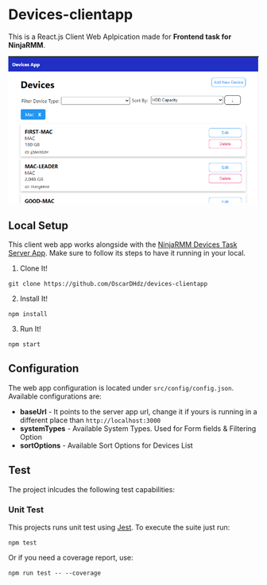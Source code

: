 # Devices-clientapp
This is a React.js Client Web Aplpication made for **Frontend task for  NinjaRMM**. 

![Page Preview](./preview.PNG)

## Local Setup
This client web app works alongside with the [NinjaRMM Devices Task Server App](https://github.com/NinjaRMM/devicesTask_serverApp). Make sure to follow its steps to have it running in your local.

1. Clone It!
  ```
  git clone https://github.com/OscarDHdz/devices-clientapp
  ```
2. Install It!
  ```
  npm install
  ```
3. Run It!
  ```
  npm start
  ```

## Configuration
The web app configuration is located under `src/config/config.json`. Available configurations are:

* **baseUrl** - It points to the server app url, change it if yours is running in a different place than `http://localhost:3000`
* **systemTypes** - Available System Types. Used for Form fields & Filtering Option
* **sortOptions** - Available Sort Options for Devices List

## Test
The project inlcudes the following test capabilities:

### Unit Test
This projects runs unit test using [Jest](https://jestjs.io/). To execute the suite just run:
```
npm test
```
Or if you need a coverage report, use:
```
npm run test -- --coverage
```


